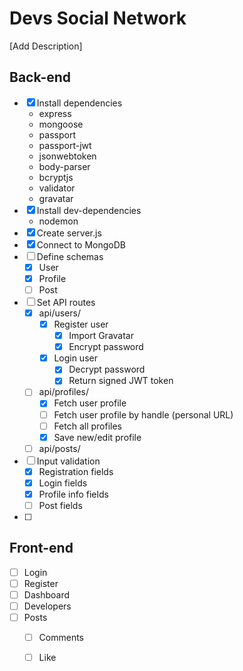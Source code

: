 <!-- prettier-ignore-start -->
# Devs Social Network

[Add Description]

## Back-end

* [x] Install dependencies
    * express
    * mongoose
    * passport
    * passport-jwt
    * jsonwebtoken
    * body-parser
    * bcryptjs
    * validator
    * gravatar
* [x] Install dev-dependencies
    * nodemon
* [x] Create server.js
* [x] Connect to MongoDB
* [ ] Define schemas
    * [x] User
    * [x] Profile
    * [ ] Post
* [ ] Set API routes
    * [x] api/users/
        * [x] Register user
            * [x] Import Gravatar
            * [x] Encrypt password
        * [x] Login user
            * [x] Decrypt password
            * [x] Return signed JWT token
    * [ ] api/profiles/
        * [x] Fetch user profile
        * [ ] Fetch user profile by handle (personal URL)
        * [ ] Fetch all profiles
        * [x] Save new/edit profile
    * [ ] api/posts/
* [ ] Input validation
    * [x] Registration fields
    * [x] Login fields
    * [x] Profile info fields
    * [ ] Post fields
* [ ] 

## Front-end

* [ ] Login
* [ ] Register
* [ ] Dashboard
* [ ] Developers
* [ ] Posts
    * [ ] Comments
    * [ ] Like



<!-- prettier-ignore-end -->
